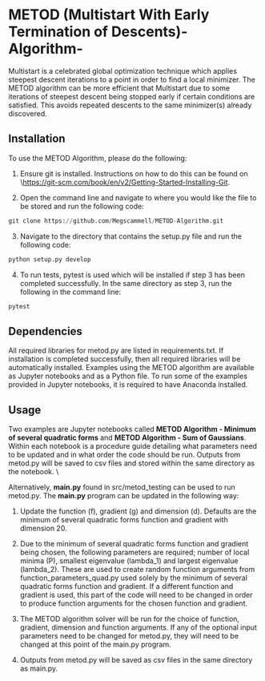 # METOD (Multistart With Early Termination of Descents)-Algorithm-
Multistart is a celebrated global optimization technique which applies steepest descent iterations to a point in order to find a local minimizer. The METOD algorithm can be more efficient that Multistart due to some iterations of steepest descent being stopped early if certain conditions are satisfied. This avoids repeated descents to the same minimizer(s) already discovered. 

## Installation
To use the METOD Algorithm, please do the following:
1) Ensure git is installed. Instructions on how to do this can be found on \\https://git-scm.com/book/en/v2/Getting-Started-Installing-Git.

2) Open the command line and navigate to where you would like the file to be stored and run the following code:
```python
git clone https://github.com/Megscammell/METOD-Algorithm.git
```
3) Navigate to the directory that contains the setup.py file and run the following code:
```python
python setup.py develop
```
4) To run tests, pytest is used which will be installed if step 3 has been completed successfully. In the same directory as step 3, run the following in the command line:
```python
pytest
```

## Dependencies
All required libraries for metod.py are listed in requirements.txt. If installation is completed successfully, then all required libraries will be automatically installed. Examples using the METOD algorithm are available as Jupyter notebooks and as a Python file. To run some of the examples provided in Jupyter notebooks, it is required to have Anaconda installed. 

## Usage
Two examples are Jupyter notebooks called **METOD Algorithm - Minimum of several quadratic forms** and **METOD Algorithm - Sum of Gaussians**. Within each notebook is a procedure guide detailing what parameters need to be updated and in what order the code should be run. Outputs from metod.py will be saved to csv files and stored within the same directory as the notebook. \\

Alternatively, **main.py** found in src/metod_testing can be used to run metod.py. The **main.py** program can be updated in the following way:


1) Update the function (f), gradient (g) and dimension (d). Defaults are the minimum of several quadratic forms function and gradient with dimension 20.

2) Due to the minimum of several quadratic forms function and gradient being chosen, the following parameters are required; number of local minima (P), smallest eigenvalue (lambda\_1) and largest eigenvalue (lambda\_2). These are used to create random function arguments from function\_parameters\_quad.py used solely by the minimum of several quadratic forms function and gradient. If a different function and gradient is used, this part of the code will need to be changed in order to produce function arguments for the chosen function and gradient. 

3) The METOD algorithm solver will be run for the choice of function, gradient, dimension and function arguments. If any of the optional input parameters need to be changed for metod.py, they will need to be changed at this point of the main.py program.

4) Outputs from metod.py will be saved as csv files in the same directory as main.py.
